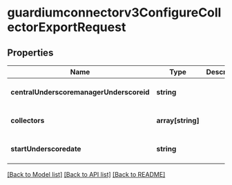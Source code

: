 # guardiumconnectorv3ConfigureCollectorExportRequest

## Properties
Name | Type | Description | Notes
------------ | ------------- | ------------- | -------------
**centralUnderscoremanagerUnderscoreid** | **string** |  | [optional] [default to null]
**collectors** | **array[string]** |  | [optional] [default to null]
**startUnderscoredate** | **string** |  | [optional] [default to null]

[[Back to Model list]](../README.md#documentation-for-models) [[Back to API list]](../README.md#documentation-for-api-endpoints) [[Back to README]](../README.md)


